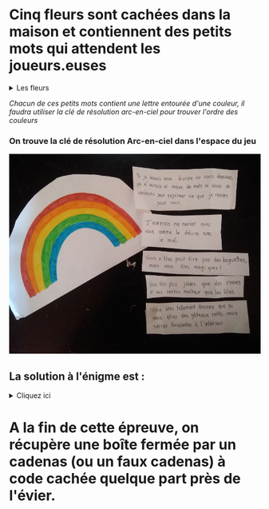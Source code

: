 # Cinq fleurs sont cachées dans la maison et contiennent des petits mots qui attendent les joueurs.euses

<details>
  <summary>Les fleurs</summary>

**Première fleur :**
Si je devais t'(é)crire ou te dessiner, je n'aurais ni assez de mots ni assez de couleurs pour exprimer ce que je ressens pour toi

**Deuxième fleur :**
J’aimerais me marier avec toi comme le chè(v)re et le miel

**Troisième fleur :**
T'es peut-être pas une baguette mais vous t'es mag(i)que !

**Quatrième fleur :**
Tu es plus joli(e) qu'une rose et tu sens meilleur qu'un Lilas

**Cinquième fleur :**
Tu es tellement doux.ce.s que si tu étais un gâteau raté, tu serais fondant.e à inté(r)ieur
</details>

*Chacun de ces petits mots contient une lettre entourée d'une couleur, il faudra utiliser la clé de résolution arc-en-ciel pour trouver l'ordre des couleurs*

 ### On trouve la clé de résolution Arc-en-ciel dans l'espace du jeu
 
 <img src="../img/photo(1).jpg" width="600" height="400">
 

## La solution à l'énigme est :
<details>
  <summary>Cliquez ici</summary>
  
  Les lettres entourées sur les fleurs en suivant l'ordre des couleurs sur l'arc-en-ciel nous donnent le code ...
  
  **É V I E R**
  
  --► Les participant.e.s doivent aller voir au niveau de l'évier. 
</details>

# A la fin de cette épreuve, on récupère une boîte fermée par un cadenas (ou un faux cadenas) à code cachée quelque part près de l'évier.
